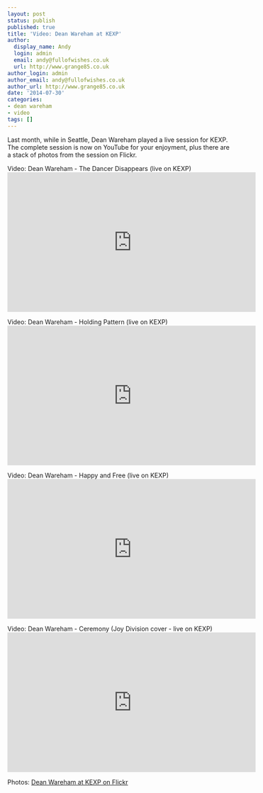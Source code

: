 ```yaml
---
layout: post
status: publish
published: true
title: 'Video: Dean Wareham at KEXP'
author:
  display_name: Andy
  login: admin
  email: andy@fullofwishes.co.uk
  url: http://www.grange85.co.uk
author_login: admin
author_email: andy@fullofwishes.co.uk
author_url: http://www.grange85.co.uk
date: '2014-07-30'
categories:
- dean wareham
- video
tags: []
---
```

<p>Last month, while in Seattle, Dean Wareham played a live session for KEXP. The complete session is now on YouTube for your enjoyment, plus there are a stack of photos from the session on Flickr.</p>
<p>Video: Dean Wareham - The Dancer Disappears (live on KEXP)<br />
<iframe width="560" height="315" src="https://www.youtube-nocookie.com/embed/4QTplbYElr0" frameborder="0" allowfullscreen></iframe>
<p>Video: Dean Wareham - Holding Pattern (live on KEXP)<br />
<iframe width="560" height="315" src="https://www.youtube-nocookie.com/embed/1UgzhGb4V7o" frameborder="0" allowfullscreen></iframe>
<p>Video: Dean Wareham - Happy and Free (live on KEXP)<br />
<iframe width="560" height="315" src="https://www.youtube-nocookie.com/embed/PiuKrkOIl4Q" frameborder="0" allowfullscreen></iframe>
<p>Video: Dean Wareham - Ceremony (Joy Division cover - live on KEXP)<br />
<iframe width="560" height="315" src="https://www.youtube-nocookie.com/embed/5TL2wuOljKE" frameborder="0" allowfullscreen></iframe>
<p>Photos: <a href="https://www.flickr.com/photos/kexp/sets/72157645490175794/">Dean Wareham at KEXP on Flickr</a></p>
